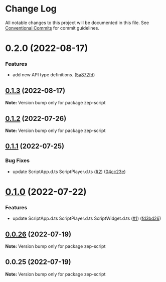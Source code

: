# Change Log

All notable changes to this project will be documented in this file.
See [Conventional Commits](https://conventionalcommits.org) for commit guidelines.

# 0.2.0 (2022-08-17)


### Features

* add new API type definitions. ([5a872fd](https://github.com/zep-us/zep-script-sdk/commit/5a872fda193eb6c6745d3cd2109a2867bda7fc24))





## [0.1.3](https://github.com/zep-us/zep-script-sdk/compare/v0.1.2...v0.1.3) (2022-08-17)

**Note:** Version bump only for package zep-script





## [0.1.2](https://github.com/zep-us/zep-script-sdk/compare/v0.1.1...v0.1.2) (2022-07-26)

**Note:** Version bump only for package zep-script





## [0.1.1](https://github.com/zep-us/zep-script-sdk/compare/v0.1.0...v0.1.1) (2022-07-25)


### Bug Fixes

* update ScriptApp.d.ts ScriptPlayer.d.ts ([#2](https://github.com/zep-us/zep-script-sdk/issues/2)) ([04cc23e](https://github.com/zep-us/zep-script-sdk/commit/04cc23e8b31fab0b81e6337a5c83781171ff2bdb))





# [0.1.0](https://github.com/zep-us/zep-script-sdk/compare/v0.0.26...v0.1.0) (2022-07-22)


### Features

* update ScriptApp.d.ts ScriptPlayer.d.ts ScriptWidget.d.ts ([#1](https://github.com/zep-us/zep-script-sdk/issues/1)) ([fd3bd26](https://github.com/zep-us/zep-script-sdk/commit/fd3bd26b41f31f57a41cb6c17e6e8779ba67fc8d))





## [0.0.26](https://github.com/zep-us/zep-script-sdk/compare/v0.0.25...v0.0.26) (2022-07-19)

**Note:** Version bump only for package zep-script





## 0.0.25 (2022-07-19)

**Note:** Version bump only for package zep-script

